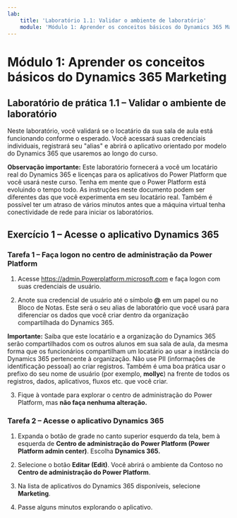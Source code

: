 ```yaml
---
lab:
    title: 'Laboratório 1.1: Validar o ambiente de laboratório'
    module: 'Módulo 1: Aprender os conceitos básicos do Dynamics 365 Marketing'
---
```



Módulo 1: Aprender os conceitos básicos do Dynamics 365 Marketing
========================

## Laboratório de prática 1.1 – Validar o ambiente de laboratório 

Neste laboratório, você validará se o locatário da sua sala de aula está funcionando conforme o esperado. Você acessará suas credenciais individuais, registrará seu "alias" e abrirá o aplicativo orientado por modelo do Dynamics 365 que usaremos ao longo do curso. 

**Observação importante:** Este laboratório fornecerá a você um locatário real do Dynamics 365
e licenças para os aplicativos do Power Platform que você usará neste
curso. Tenha em mente que o Power Platform está evoluindo o tempo todo. As
instruções neste documento podem ser diferentes das que você experimenta em seu
locatário real. Também é possível ter um atraso de vários
minutos antes que a máquina virtual tenha conectividade de rede para iniciar os laboratórios.

Exercício 1 – Acesse o aplicativo Dynamics 365
---------------------------------------------------

### Tarefa 1 – Faça logon no centro de administração da Power Platform

1.  Acesse <https://admin.Powerplatform.microsoft.com> e faça logon com suas credenciais de usuário.

2. Anote sua credencial de usuário até o símbolo **@** em um papel ou no Bloco de Notas. Este será o seu alias de laboratório que você usará para diferenciar os dados que você criar dentro da organização compartilhada do Dynamics 365. 

**Importante:** Saiba que este locatário e a organização do Dynamics 365 serão compartilhados com os outros alunos em sua sala de aula, da mesma forma que os funcionários compartilham um locatário ao usar a instância do Dynamics 365 pertencente à organização. Não use PII (informações de identificação pessoal) ao criar registros. Também é uma boa prática usar o prefixo do seu nome de usuário (por exemplo, **mollyc**) na frente de todos os registros, dados, aplicativos, fluxos etc. que você criar.

3. Fique à vontade para explorar o centro de administração do Power Platform, mas **não faça nenhuma alteração.**

### Tarefa 2 – Acesse o aplicativo Dynamics 365

1.  Expanda o botão de grade no canto superior esquerdo da tela, bem à esquerda de **Centro de administração do Power Platform (Power Platform admin center)**. Escolha **Dynamics 365.**

2.  Selecione o botão **Editar (Edit)**. Você abrirá o ambiente da Contoso no **Centro de administração do Power Platform**.

4. Na lista de aplicativos do Dynamics 365 disponíveis, selecione **Marketing**.

5. Passe alguns minutos explorando o aplicativo.
